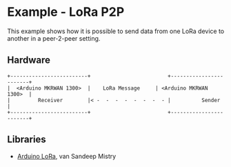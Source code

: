# Example - LoRa P2P
This example shows how it is possible to send data from one LoRa device to another in a peer-2-peer setting.

## Hardware
```
+-------------------------+                         +------------------------+			    
|  <Arduino MKRWAN 1300>  |	   LoRa Message     | <Arduino MKRWAN 1300>  | 
|         Receiver        |< -  -  -  -  -  -  -  - |          Sender        |
+-------------------------+                         +------------------------+
```

## Libraries
- [Arduino LoRa](https://github.com/sandeepmistry/arduino-LoRa), van Sandeep Mistry

